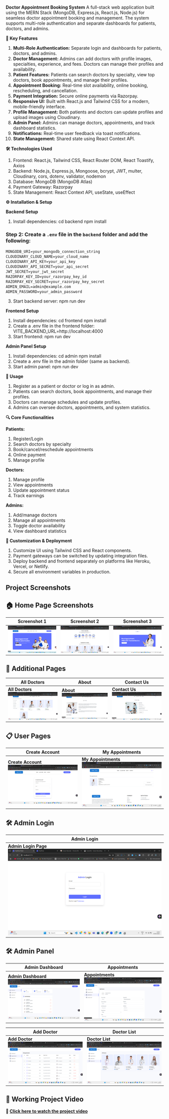 
**Doctor Appointment Booking System**
A full-stack web application built using the MERN Stack (MongoDB, Express.js, React.js, Node.js) for seamless doctor appointment booking and management.
The system supports multi-role authentication and separate dashboards for patients, doctors, and admins.

**🔑 Key Features**
1. **Multi-Role Authentication:**
Separate login and dashboards for patients, doctors, and admins.
2. **Doctor Management:**
Admins can add doctors with profile images, specialties, experience, and fees.
Doctors can manage their profiles and availability.
3. **Patient Features:**
Patients can search doctors by specialty, view top doctors, book appointments, and manage their profiles.
4. **Appointment Booking:**
Real-time slot availability, online booking, rescheduling, and cancellation.
5. **Payment Integration:**
Secure online payments via Razorpay.
6. **Responsive UI:**
Built with React.js and Tailwind CSS for a modern, mobile-friendly interface.
7. **Profile Management:**
Both patients and doctors can update profiles and upload images using Cloudinary.
8. **Admin Panel:**
Admins can manage doctors, appointments, and track dashboard statistics.
9. **Notifications:**
Real-time user feedback via toast notifications.
10. **State Management:**
Shared state using React Context API.

**🛠️ Technologies Used**
1. Frontend: React.js, Tailwind CSS, React Router DOM, React Toastify, Axios
2. Backend: Node.js, Express.js, Mongoose, bcrypt, JWT, multer, Cloudinary, cors, dotenv, validator, nodemon
3. Database: MongoDB (MongoDB Atlas)
4. Payment Gateway: Razorpay
5. State Management: React Context API, useState, useEffect

**⚙️ Installation & Setup**

**Backend Setup**

1. Install dependencies:
cd backend
npm install

### Step 2: Create a `.env` file in the `backend` folder and add the following:
```env
MONGODB_URI=your_mongodb_connection_string
CLOUDINARY_CLOUD_NAME=your_cloud_name
CLOUDINARY_API_KEY=your_api_key
CLOUDINARY_API_SECRET=your_api_secret
JWT_SECRET=your_jwt_secret
RAZORPAY_KEY_ID=your_razorpay_key_id
RAZORPAY_KEY_SECRET=your_razorpay_key_secret
ADMIN_EMAIL=admin@example.com
ADMIN_PASSWORD=your_admin_password
```

3. Start backend server:
npm run dev

**Frontend Setup**

1. Install dependencies:
cd frontend
npm install
2. Create a .env file in the frontend folder:
VITE_BACKEND_URL=http://localhost:4000
3. Start frontend:
npm run dev

**Admin Panel Setup**
1. Install dependencies:
cd admin
npm install
2. Create a .env file in the admin folder (same as backend).
3. Start admin panel:
npm run dev

**🚀 Usage**

1. Register as a patient or doctor or log in as admin.
2. Patients can search doctors, book appointments, and manage their profiles.
3. Doctors can manage schedules and update profiles.
4. Admins can oversee doctors, appointments, and system statistics.
   
**🔍 Core Functionalities**

**Patients:**
1. Register/Login
2. Search doctors by specialty
3. Book/cancel/reschedule appointments
4. Online payment
5. Manage profile

**Doctors:**
1. Manage profile
2. View appointments
3. Update appointment status
4. Track earnings
   
**Admins:**
1. Add/manage doctors
2. Manage all appointments
3. Toggle doctor availability
4. View dashboard statistics

**🎨 Customization & Deployment**
1. Customize UI using Tailwind CSS and React components.
2. Payment gateways can be switched by updating integration files.
3. Deploy backend and frontend separately on platforms like Heroku, Vercel, or Netlify.
4. Secure all environment variables in production.


<h2>Project Screenshots</h2>

## 🏠 Home Page Screenshots

| Screenshot 1 | Screenshot 2 | Screenshot 3 |
|--------------|--------------|--------------|
| ![Screenshot 1](https://github.com/Rishabhkabra2005/screenshot/raw/ab5e5cb5c4752de6c8d163f6cb67b8202adcad14/Screenshot%202025-06-30%20142720.png) | ![Screenshot 2](https://github.com/Rishabhkabra2005/screenshot/raw/ab5e5cb5c4752de6c8d163f6cb67b8202adcad14/Screenshot%20(139).png) | ![Screenshot 3](https://github.com/Rishabhkabra2005/screenshot/raw/ab5e5cb5c4752de6c8d163f6cb67b8202adcad14/Screenshot%20(140).png) |
## 📸 Additional Pages

| All Doctors | About | Contact Us |
|-------------|-------|------------|
| **All Doctors**<br>![All Doctors](https://github.com/Rishabhkabra2005/screenshot/raw/ab5e5cb5c4752de6c8d163f6cb67b8202adcad14/Screenshot%20(141).png) | **About**<br>![About](https://github.com/Rishabhkabra2005/screenshot/raw/ab5e5cb5c4752de6c8d163f6cb67b8202adcad14/Screenshot%20(142).png) | **Contact Us**<br>![Contact Us](https://github.com/Rishabhkabra2005/screenshot/raw/ab5e5cb5c4752de6c8d163f6cb67b8202adcad14/Screenshot%20(143).png) |
## 📋 User Pages

| Create Account | My Appointments |
|----------------|-----------------|
| **Create Account**<br>![Create Account](https://github.com/Rishabhkabra2005/screenshot/raw/ab5e5cb5c4752de6c8d163f6cb67b8202adcad14/Screenshot%20(151).png) | **My Appointments**<br>![My Appointments](https://github.com/Rishabhkabra2005/screenshot/raw/ab5e5cb5c4752de6c8d163f6cb67b8202adcad14/Screenshot%20(150).png) |
## 🛠️ Admin Login

| Admin Login |
|-------------|
| **Admin Login Page**<br>![Admin Login](https://github.com/Rishabhkabra2005/screenshot/raw/ab5e5cb5c4752de6c8d163f6cb67b8202adcad14/Screenshot%20(149).png) |
## 🛠️ Admin Panel

| Admin Dashboard | Appointments |
|-----------------|--------------|
| **Admin Dashboard**<br>![Admin Dashboard](https://github.com/Rishabhkabra2005/screenshot/raw/ab5e5cb5c4752de6c8d163f6cb67b8202adcad14/Screenshot%20(145).png) | **Appointments**<br>![Appointments](https://github.com/Rishabhkabra2005/screenshot/raw/ab5e5cb5c4752de6c8d163f6cb67b8202adcad14/Screenshot%20(146).png) |

| Add Doctor | Doctor List |
|------------|-------------|
| **Add Doctor**<br>![Add Doctor](https://github.com/Rishabhkabra2005/screenshot/raw/ab5e5cb5c4752de6c8d163f6cb67b8202adcad14/Screenshot%20(147).png) | **Doctor List**<br>![Doctor List](https://github.com/Rishabhkabra2005/screenshot/raw/ab5e5cb5c4752de6c8d163f6cb67b8202adcad14/Screenshot%20(148).png) |

## 🎥 Working Project Video

**🔗 [Click here to watch the project video](https://github.com/Rishabhkabra2005/screenshot/raw/88244cc92e5e7bdbca8716d0275606397ecad23a/screen-capture.mp4)**
